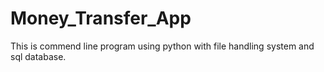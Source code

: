 # Money_Transfer_App

This is commend line program using python with file handling system and sql database.
